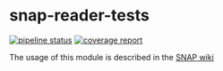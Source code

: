 # snap-reader-tests

[![pipeline status](https://gitlab.com/senbox-org/snap-reader-tests/badges/master/pipeline.svg)](https://gitlab.com/senbox-org/snap-reader-tests/-/commits/master)
[![coverage report](https://gitlab.com/senbox-org/snap-reader-tests/badges/master/coverage.svg)](https://gitlab.com/senbox-org/snap-reader-tests/-/commits/master)

The usage of this module is described in the [SNAP wiki](https://senbox.atlassian.net/wiki/display/SNAP/How+to+create+a+Reader+Test)

